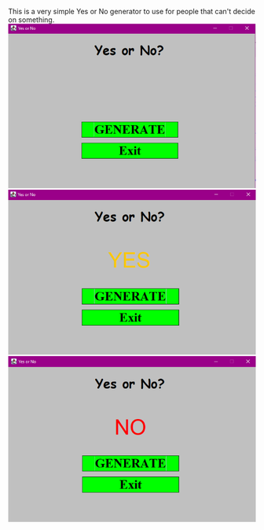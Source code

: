 This is a very simple Yes or No generator to use for people that can't decide on something. 
![Screenshot](clean.png)
![Screenshot](yes.png)
![Screenshot](no.png)
